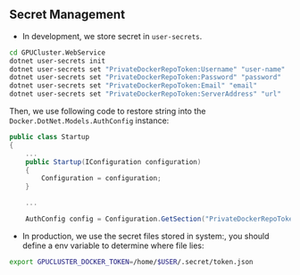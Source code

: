 ## Secret Management

* In development, we store secret in `user-secrets`.

```bash
cd GPUCluster.WebService
dotnet user-secrets init
dotnet user-secrets set "PrivateDockerRepoToken:Username" "user-name"
dotnet user-secrets set "PrivateDockerRepoToken:Password" "password"
dotnet user-secrets set "PrivateDockerRepoToken:Email" "email"
dotnet user-secrets set "PrivateDockerRepoToken:ServerAddress" "url"
```

Then, we use following code to restore string into the `Docker.DotNet.Models.AuthConfig` instance:

```csharp
public class Startup
{
    ...
    public Startup(IConfiguration configuration)
    {
        Configuration = configuration;
    }

    ...

    AuthConfig config = Configuration.GetSection("PrivateDockerRepoToken").Get<AuthConfig>();
```

* In production, we use the secret files stored in system:, you should define a env variable to determine where file lies:

```bash
export GPUCLUSTER_DOCKER_TOKEN=/home/$USER/.secret/token.json
```